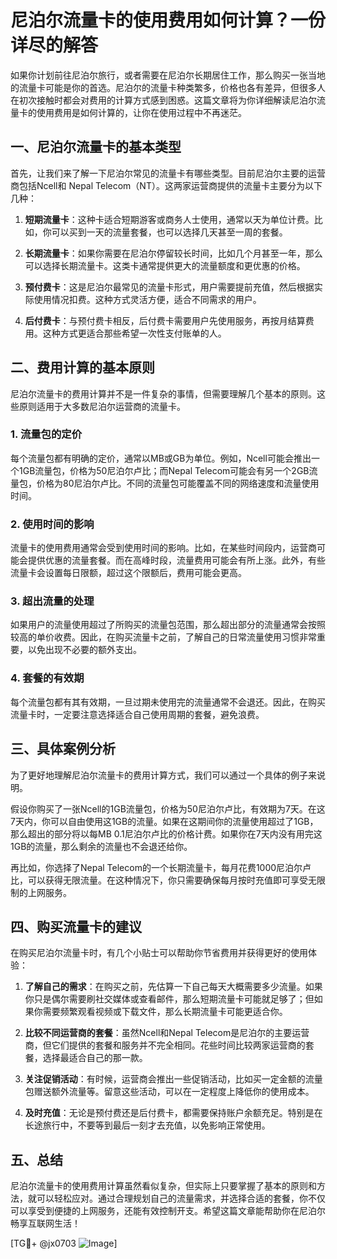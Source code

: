 # 尼泊尔流量卡的使用费用如何计算？一份详尽的解答

如果你计划前往尼泊尔旅行，或者需要在尼泊尔长期居住工作，那么购买一张当地的流量卡可能是你的首选。尼泊尔的流量卡种类繁多，价格也各有差异，但很多人在初次接触时都会对费用的计算方式感到困惑。这篇文章将为你详细解读尼泊尔流量卡的使用费用是如何计算的，让你在使用过程中不再迷茫。

## 一、尼泊尔流量卡的基本类型

首先，让我们来了解一下尼泊尔常见的流量卡有哪些类型。目前尼泊尔主要的运营商包括Ncell和 Nepal Telecom（NT）。这两家运营商提供的流量卡主要分为以下几种：

1. **短期流量卡**：这种卡适合短期游客或商务人士使用，通常以天为单位计费。比如，你可以买到一天的流量套餐，也可以选择几天甚至一周的套餐。
   
2. **长期流量卡**：如果你需要在尼泊尔停留较长时间，比如几个月甚至一年，那么可以选择长期流量卡。这类卡通常提供更大的流量额度和更优惠的价格。

3. **预付费卡**：这是尼泊尔最常见的流量卡形式，用户需要提前充值，然后根据实际使用情况扣费。这种方式灵活方便，适合不同需求的用户。

4. **后付费卡**：与预付费卡相反，后付费卡需要用户先使用服务，再按月结算费用。这种方式更适合那些希望一次性支付账单的人。

## 二、费用计算的基本原则

尼泊尔流量卡的费用计算并不是一件复杂的事情，但需要理解几个基本的原则。这些原则适用于大多数尼泊尔运营商的流量卡。

### 1. 流量包的定价

每个流量包都有明确的定价，通常以MB或GB为单位。例如，Ncell可能会推出一个1GB流量包，价格为50尼泊尔卢比；而Nepal Telecom可能会有另一个2GB流量包，价格为80尼泊尔卢比。不同的流量包可能覆盖不同的网络速度和流量使用时间。

### 2. 使用时间的影响

流量卡的使用费用通常会受到使用时间的影响。比如，在某些时间段内，运营商可能会提供优惠的流量套餐。而在高峰时段，流量费用可能会有所上涨。此外，有些流量卡会设置每日限额，超过这个限额后，费用可能会更高。

### 3. 超出流量的处理

如果用户的流量使用超过了所购买的流量包范围，那么超出部分的流量通常会按照较高的单价收费。因此，在购买流量卡之前，了解自己的日常流量使用习惯非常重要，以免出现不必要的额外支出。

### 4. 套餐的有效期

每个流量包都有其有效期，一旦过期未使用完的流量通常不会退还。因此，在购买流量卡时，一定要注意选择适合自己使用周期的套餐，避免浪费。

## 三、具体案例分析

为了更好地理解尼泊尔流量卡的费用计算方式，我们可以通过一个具体的例子来说明。

假设你购买了一张Ncell的1GB流量包，价格为50尼泊尔卢比，有效期为7天。在这7天内，你可以自由使用这1GB的流量。如果在这期间你的流量使用超过了1GB，那么超出的部分将以每MB 0.1尼泊尔卢比的价格计费。如果你在7天内没有用完这1GB的流量，那么剩余的流量也不会退还给你。

再比如，你选择了Nepal Telecom的一个长期流量卡，每月花费1000尼泊尔卢比，可以获得无限流量。在这种情况下，你只需要确保每月按时充值即可享受无限制的上网服务。

## 四、购买流量卡的建议

在购买尼泊尔流量卡时，有几个小贴士可以帮助你节省费用并获得更好的使用体验：

1. **了解自己的需求**：在购买之前，先估算一下自己每天大概需要多少流量。如果你只是偶尔需要刷社交媒体或查看邮件，那么短期流量卡可能就足够了；但如果你需要频繁观看视频或下载文件，那么长期流量卡可能更适合你。

2. **比较不同运营商的套餐**：虽然Ncell和Nepal Telecom是尼泊尔的主要运营商，但它们提供的套餐和服务并不完全相同。花些时间比较两家运营商的套餐，选择最适合自己的那一款。

3. **关注促销活动**：有时候，运营商会推出一些促销活动，比如买一定金额的流量包赠送额外流量等。留意这些活动，可以在一定程度上降低你的使用成本。

4. **及时充值**：无论是预付费还是后付费卡，都需要保持账户余额充足。特别是在长途旅行中，不要等到最后一刻才去充值，以免影响正常使用。

## 五、总结

尼泊尔流量卡的使用费用计算虽然看似复杂，但实际上只要掌握了基本的原则和方法，就可以轻松应对。通过合理规划自己的流量需求，并选择合适的套餐，你不仅可以享受到便捷的上网服务，还能有效控制开支。希望这篇文章能帮助你在尼泊尔畅享互联网生活！

[TG💪+ @jx0703 ![Image](https://github.com/user-attachments/assets/dbca1d08-cadb-493c-b0ec-ad6f7a83f270)]